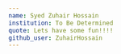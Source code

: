 ```yaml
---
name: Syed Zuhair Hossain
institution: To Be Determined
quote: Lets have some fun!!!!
github_user: ZuhairHossain
---
```

